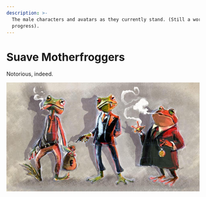 ```yaml
---
description: >-
  The male characters and avatars as they currently stand. (Still a work in
  progress).
---
```


# Suave Motherfroggers

Notorious, indeed.&#x20;

![](<../../.gitbook/assets/\_The Art of New Pangea -Frogland (8).jpg>)
